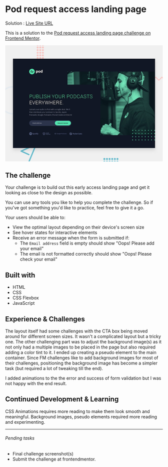 # Pod request access landing page

Solution : [Live Site URL](https://frontend-mentor-challenges-ecru.vercel.app/pod-request-access-landing-page/)


This is a solution to the [Pod request access landing page challenge on Frontend Mentor](https://www.frontendmentor.io/challenges/pod-request-access-landing-page-eyTmdkLSG).

![Design preview for the Pod request access landing page coding challenge](./preview.jpg)

## The challenge

Your challenge is to build out this early access landing page and get it looking as close to the design as possible.

You can use any tools you like to help you complete the challenge. So if you've got something you'd like to practice, feel free to give it a go.

Your users should be able to:

- View the optimal layout depending on their device's screen size
- See hover states for interactive elements
- Receive an error message when the form is submitted if:
  - The `Email address` field is empty should show "Oops! Please add your email"
  - The email is not formatted correctly should show "Oops! Please check your email"

## Built with
- HTML
- CSS
- CSS Flexbox
- JavaScript

## Experience & Challenges

The layout itself had some challenges with the CTA box being moved around for different screen sizes. It wasn't a complicated layout but a tricky one.
The other challenging part was to adjust the background image(s) as it not only had a multiple images to be placed in the page but also required adding a color tint to it. I ended up creating a pseudo element to the main container. 
Since FM challenges like to add background images for most of their challenges, positioning the background image has become a simpler task (but required a lot of tweaking till the end). 

I added animations to the the error and success of form validation but I was not happy with the end result.

## Continued Development & Learning

CSS Animations requires more reading to make them look smooth and meaningful.
Background images, pseudo elements required more reading and experimenting. 

---

###### Pending tasks

- Final challenge screenshot(s)
- Submit the challenge at frontendmentor.